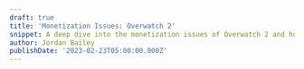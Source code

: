 ```yaml
---
draft: true
title: 'Monetization Issues: Overwatch 2'
snippet: A deep dive into the monetization issues of Overwatch 2 and how to fix it
author: Jordan Bailey
publishDate: '2023-02-23T05:00:00.000Z'
---
```



